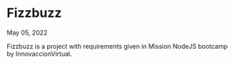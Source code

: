 # Fizzbuzz

May 05, 2022

Fizzbuzz is a project with requirements given in Mission NodeJS bootcamp by InnovaccionVirtual.